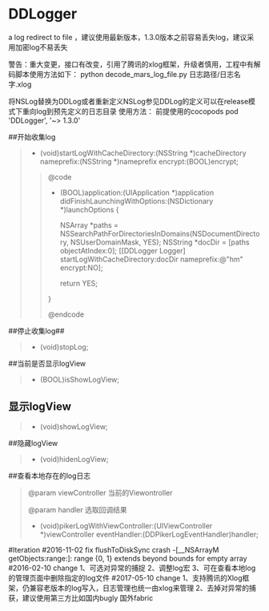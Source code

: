 # DDLogger
a log redirect to file ，建议使用最新版本，1.3.0版本之前容易丢失log，建议采用加密log不易丢失

警告：重大变更，接口有改变，引用了腾讯的xlog框架，升级者慎用，工程中有解码脚本使用方法如下：
python decode_mars_log_file.py 日志路径/日志名字.xlog

将NSLog替换为DDLog或者重新定义NSLog参见DDLog的定义可以在release模式下重向log到预先定义的日志目录
使用方法：
前提使用的cocopods
pod 'DDLogger', '~> 1.3.0'

##开始收集log
>- (void)startLogWithCacheDirectory:(NSString *)cacheDirectory
                        nameprefix:(NSString *)nameprefix
                           encrypt:(BOOL)encrypt;
>
> >@code
> >
> >- (BOOL)application:(UIApplication *)application didFinishLaunchingWithOptions:(NSDictionary *)launchOptions {
> >
> >    NSArray *paths = NSSearchPathForDirectoriesInDomains(NSDocumentDirectory, NSUserDomainMask, YES);
> >    NSString *docDir = [paths objectAtIndex:0];
> >    [[DDLogger Logger] startLogWithCacheDirectory:docDir nameprefix:@"hm" encrypt:NO];
> >
> >    return YES;
> >
> >}
> >
> >@endcode
> >

##停止收集log##
>- (void)stopLog;


##当前是否显示logView
>- (BOOL)isShowLogView;

## 显示logView
>- (void)showLogView;

##隐藏logView
>- (void)hidenLogView;


##查看本地存在的log日志
>
>  @param viewController 当前的Viewontroller
>
>  @param handler        选取回调结果
>
>- (void)pikerLogWithViewController:(UIViewController *)viewController eventHandler:(DDPikerLogEventHandler)handler;

#Iteration
#2016-11-02 fix flushToDiskSync crash -[__NSArrayM getObjects:range:]: range {0, 1} extends beyond bounds for empty array
#2016-02-10 change 1、可选对异常的捕捉 2、调整log宏 3、可在查看本地log的管理页面中删除指定的log文件
#2017-05-10 change 1、支持腾讯的Xlog框架，仍兼容老版本的log写入，日志管理也统一由xlog来管理 2、去掉对异常的捕获，建议使用第三方比如国内bugly 国外fabric
